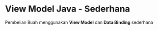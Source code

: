 # View Model Java - Sederhana

Pembelian Buah menggunakan **View Model** dan **Data Binding** sederhana

